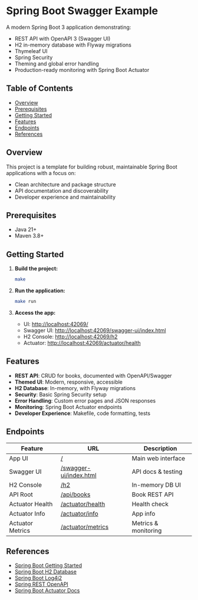 <!-- omit in toc -->
# Spring Boot Swagger Example

A modern Spring Boot 3 application demonstrating:

- REST API with OpenAPI 3 (Swagger UI)
- H2 in-memory database with Flyway migrations
- Thymeleaf UI
- Spring Security
- Theming and global error handling
- Production-ready monitoring with Spring Boot Actuator

<!-- omit in toc -->
## Table of Contents

- [Overview](#overview)
- [Prerequisites](#prerequisites)
- [Getting Started](#getting-started)
- [Features](#features)
- [Endpoints](#endpoints)
- [References](#references)

## Overview

This project is a template for building robust, maintainable Spring Boot applications with a focus on:

- Clean architecture and package structure
- API documentation and discoverability
- Developer experience and maintainability

## Prerequisites

- Java 21+
- Maven 3.8+

## Getting Started

1. **Build the project:**

   ```sh
   make
   ```

2. **Run the application:**

   ```sh
   make run
   ```

3. **Access the app:**
   - UI: [http://localhost:42069/](http://localhost:42069/)
   - Swagger UI: [http://localhost:42069/swagger-ui/index.html](http://localhost:42069/swagger-ui/index.html)
   - H2 Console: [http://localhost:42069/h2](http://localhost:42069/h2)
   - Actuator: [http://localhost:42069/actuator/health](http://localhost:42069/actuator/health)

## Features

- **REST API**: CRUD for books, documented with OpenAPI/Swagger
- **Themed UI**: Modern, responsive, accessible
- **H2 Database**: In-memory, with Flyway migrations
- **Security**: Basic Spring Security setup
- **Error Handling**: Custom error pages and JSON responses
- **Monitoring**: Spring Boot Actuator endpoints
- **Developer Experience**: Makefile, code formatting, tests

## Endpoints

| Feature           | URL                                   | Description          |
|-------------------|---------------------------------------|----------------------|
| App UI            | [/][app-ui]                           | Main web interface   |
| Swagger UI        | [/swagger-ui/index.html][swagger-ui]  | API docs & testing   |
| H2 Console        | [/h2][h2-console]                     | In-memory DB UI      |
| API Root          | [/api/books][api-root]                | Book REST API        |
| Actuator Health   | [/actuator/health][actuator-health]   | Health check         |
| Actuator Info     | [/actuator/info][actuator-info]       | App info             |
| Actuator Metrics  | [/actuator/metrics][actuator-metrics] | Metrics & monitoring |

  [app-ui]: http://localhost:42069
  [swagger-ui]: http://localhost:42069/swagger-ui/index.html
  [h2-console]: http://localhost:42069/h2
  [api-root]: http://localhost:42069/api/books
  [actuator-health]: http://localhost:42069/actuator/health
  [actuator-info]: http://localhost:42069/actuator/info
  [actuator-metrics]: http://localhost:42069/actuator/metrics

## References

- [Spring Boot Getting Started](https://www.baeldung.com/spring-boot-start)
- [Spring Boot H2 Database](https://www.baeldung.com/spring-boot-h2-database)
- [Spring Boot Log4j2](https://www.baeldung.com/spring-boot-logback-log4j2)
- [Spring REST OpenAPI](https://www.baeldung.com/spring-rest-openapi-documentation)
- [Spring Boot Actuator Docs](https://docs.spring.io/spring-boot/docs/current/actuator-api/htmlsingle/)
